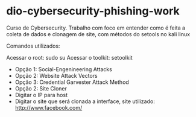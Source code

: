 # dio-cybersecurity-phishing-work
Curso de Cybersecurity. Trabalho com foco em entender como é feita a coleta de dados e clonagem de site, com métodos do setools no kali linux

Comandos utilizados: 

Acessar o root: sudo su
Acessar o toolkit: setoolkit
- Opção 1:  Social-Engenineering Attacks
- Opção 2:  Website Attack Vectors
- Opção 3:  Credential Garvester Attack Method
- Opção 2:  Site Cloner
- Digitar o IP para host
- Digitar o site que será clonada a interface, site utilizado: http://www.facebook.com/

